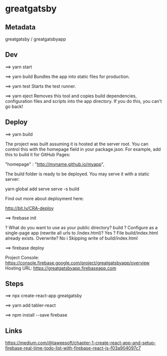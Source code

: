 # greatgatsby

## Metadata
greatgatsby / greatgatsbyapp

## Dev

==> yarn start

==> yarn build 
Bundles the app into static files for production.

==> yarn test 
Starts the test runner.

==> yarn eject 
Removes this tool and copies build dependencies, configuration files and scripts into the app directory. If you do this, you can’t go back!





## Deploy
==> yarn build

The project was built assuming it is hosted at the server root.
You can control this with the homepage field in your package.json.
For example, add this to build it for GitHub Pages:

  "homepage" : "http://myname.github.io/myapp",

The build folder is ready to be deployed.
You may serve it with a static server:

  yarn global add serve
  serve -s build

Find out more about deployment here:

  http://bit.ly/CRA-deploy


==> firebase init


? What do you want to use as your public directory? build
? Configure as a single-page app (rewrite all urls to /index.html)? Yes
? File build/index.html already exists. Overwrite? No
i  Skipping write of build/index.html



==> firebase deploy


Project Console: https://console.firebase.google.com/project/greatgatsbyapp/overview
Hosting URL: https://greatgatsbyapp.firebaseapp.com

## Steps

==> npx create-react-app greatgatsby


==> yarn add tabler-react

==> npm install --save firebase


## Links

https://medium.com/@taweesoft/chapter-1-create-react-app-and-setup-firebase-real-time-todo-list-with-firebase-react-js-f03a904097c7